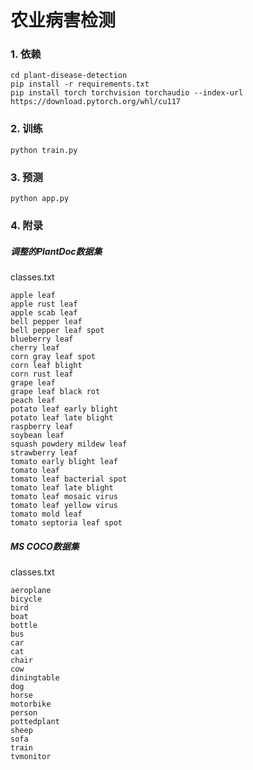 # 农业病害检测

### 1. 依赖

```shell
cd plant-disease-detection
pip install -r requirements.txt
pip install torch torchvision torchaudio --index-url https://download.pytorch.org/whl/cu117
```

### 2. 训练

```shell
python train.py
```

### 3. 预测

```shell
python app.py
```

### 4. 附录

##### 调整的PlantDoc数据集

classes.txt

```text
apple leaf
apple rust leaf
apple scab leaf
bell pepper leaf
bell pepper leaf spot
blueberry leaf
cherry leaf
corn gray leaf spot
corn leaf blight
corn rust leaf
grape leaf
grape leaf black rot
peach leaf
potato leaf early blight
potato leaf late blight
raspberry leaf
soybean leaf
squash powdery mildew leaf
strawberry leaf
tomato early blight leaf
tomato leaf
tomato leaf bacterial spot
tomato leaf late blight
tomato leaf mosaic virus
tomato leaf yellow virus
tomato mold leaf
tomato septoria leaf spot

```

##### MS COCO数据集

classes.txt

```
aeroplane
bicycle
bird
boat
bottle
bus
car
cat
chair
cow
diningtable
dog
horse
motorbike
person
pottedplant
sheep
sofa
train
tvmonitor
```